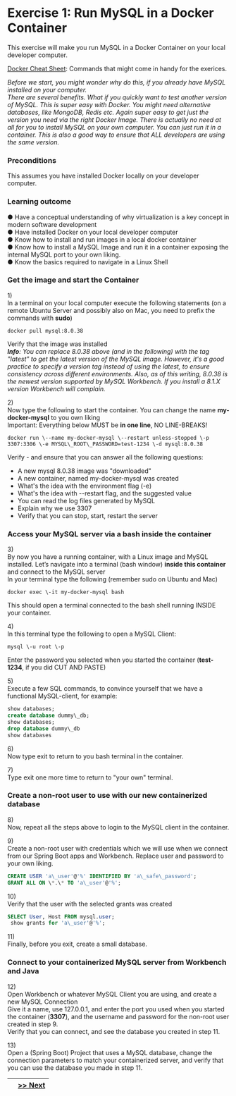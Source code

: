# Exercise 1: Run MySQL in a Docker Container

This exercise will make you run MySQL in a Docker Container on your local developer computer.

[Docker Cheat Sheet](Docker-Cheat-Sheet.pdf): Commands that might come in handy for the exerices.

*Before we start, you might wonder why do this, if you already have MySQL installed on your computer.*  
*There are several benefits. What if you quickly want to test another version of MySQL. This is super easy with Docker. You might need alternative databases, like MongoDB, Redis etc. Again super easy to get just the version you need via the right Docker Image. There is actually no need at all  for you to install MySQL on your own computer. You can just run it in a container. This is also a good way to ensure that ALL developers are using the same version.*

### Preconditions

This assumes you have installed Docker locally on your developer computer.

### Learning outcome

●        Have a conceptual understanding of why virtualization is a key concept in modern software development  
●        Have installed Docker on your local developer computer  
●        Know how to install and run images in a local docker container  
●        Know how to install a MySQL Image and run it in a container exposing the internal MySQL port to your own liking.  
●        Know the basics required to navigate in a Linux Shell

### Get the image and start the Container

1\)  
In a terminal on your local computer execute the following statements (on a remote Ubuntu Server and possibly also on Mac, you need to prefix the commands with **sudo**)  
```docker
docker pull mysql:8.0.38
```
Verify that the image was installed  
***Info**: You can replace 8.0.38 above (and in the following) with the tag "latest" to get the latest version of the MySQL image. However, it's a good practice to specify a version tag instead of using the latest, to ensure consistency across different environments. Also, as of this writing, 8.0.38 is the newest version supported by MySQL Workbench. If you install a 8.1.X version Workbench will complain.* 

2\)  
Now type the following to start the container. You can change the name <b>my-docker-mysql</b> to you own liking  
Important: Everything below MUST be **in one line**, NO LINE-BREAKS!

```docker
docker run \--name my-docker-mysql \--restart unless-stopped \-p 3307:3306 \-e MYSQL\_ROOT\_PASSWORD=test-1234 \-d mysql:8.0.38
```

Verify - and ensure that you can answer all the following questions:

* A new mysql 8.0.38 image was "downloaded"  
* A new container, named my-docker-mysql was created  
* What's the idea with the environment flag (-e)  
* What's the idea with \--restart flag, and the suggested value  
* You can read the log files generated by MySQL  
* Explain why we use 3307  
* Verify that you can stop, start, restart the server

### Access your MySQL server via a bash inside the container

3\)  
By now you have a running container, with a Linux image and MySQL installed. Let’s navigate into a terminal (bash window) **inside this container** and connect to the MySQL server  
In your terminal type the following (remember sudo on Ubuntu and Mac)

```docker
docker exec \-it my-docker-mysql bash
```

This should open a terminal connected to the bash shell running INSIDE your container. 

4\)  
In this terminal type the following to open a MySQL Client: 
```docker
mysql \-u root \-p
```
Enter the password you selected when you started the container (**test-1234**, if you did CUT AND PASTE)

5\)  
Execute a few SQL commands, to convince yourself that we have a functional MySQL-client, for example:	
```sql
show databases;  
create database dummy\_db;  
show databases;  
drop database dummy\_db  
show databases
```

6\)  
Now type exit to return to you  bash terminal in the container.

7\)  
Type exit one more time to return to "your own" terminal.

### Create a non-root user to use with our new containerized database

8\)  
Now, repeat all the steps above to login to the MySQL client in the container.

 
9\)  
Create a non-root user with credentials which we will use when we connect from our Spring Boot apps and Workbench. Replace user  and password to your own liking.  
```sql
CREATE USER 'a\_user'@'%' IDENTIFIED BY 'a\_safe\_password';  
GRANT ALL ON \*.\* TO 'a\_user'@'%';
```

10\)  
Verify that the user with the selected grants was created  
```sql
SELECT User, Host FROM mysql.user;  
 show grants for 'a\_user'@'%';
```

11\)  
Finally, before you exit, create a small database.

### Connect to your containerized MySQL server from Workbench and Java

12\)  
Open Workbench or whatever MySQL Client you are using, and create a new MySQL Connection   
Give it a name, use 127.0.0.1, and enter the port you used when you started the container (**3307**), and the username and password for the non-root user created in step 9.  
Verify that you can connect, and see the database you created in step 11.

13\)  
Open a (Spring Boot) Project that uses a MySQL database, change the connection parameters to match your containerized server, and verify that you can use the database you made in step 11.

|  | [>> Next](./DockerWebApp.md) | 
|:------:|:------:|

